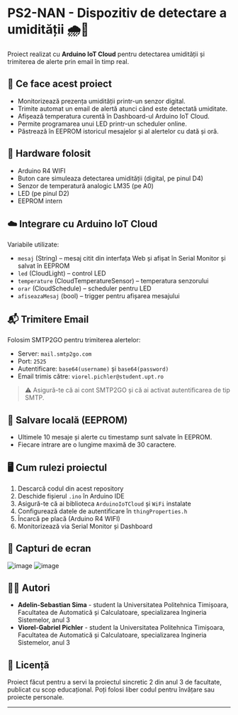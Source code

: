 # PS2-NAN - Dispozitiv de detectare a umidității 🌧️📡

Proiect realizat cu **Arduino IoT Cloud** pentru detectarea umidității și trimiterea de alerte prin email în timp real.

## 🔧 Ce face acest proiect

- Monitorizează prezența umidității printr-un senzor digital.
- Trimite automat un email de alertă atunci când este detectată umiditate.
- Afișează temperatura curentă în Dashboard-ul Arduino IoT Cloud.
- Permite programarea unui LED printr-un scheduler online.
- Păstrează în EEPROM istoricul mesajelor și al alertelor cu dată și oră.

## 🧰 Hardware folosit

- Arduino R4 WIFI
- Buton care simuleaza detectarea umidității (digital, pe pinul D4)
- Senzor de temperatură analogic LM35 (pe A0)
- LED (pe pinul D2)
- EEPROM intern

## ☁️ Integrare cu Arduino IoT Cloud

Variabile utilizate:
- `mesaj` (String) – mesaj citit din interfața Web și afișat în Serial Monitor și salvat în EEPROM
- `led` (CloudLight) – control LED
- `temperature` (CloudTemperatureSensor) – temperatura senzorului
- `orar` (CloudSchedule) – scheduler pentru LED
- `afiseazaMesaj` (bool) – trigger pentru afișarea mesajului

## 📬 Trimitere Email

Folosim SMTP2GO pentru trimiterea alertelor:

- Server: `mail.smtp2go.com`
- Port: `2525`
- Autentificare: `base64(username)` și `base64(password)`
- Email trimis către: `viorel.pichler@student.upt.ro`

> ⚠️ Asigură-te că ai cont SMTP2GO și că ai activat autentificarea de tip SMTP.

## 💾 Salvare locală (EEPROM)

- Ultimele 10 mesaje și alerte cu timestamp sunt salvate în EEPROM.
- Fiecare intrare are o lungime maximă de 30 caractere.

## 🖥️ Cum rulezi proiectul

1. Descarcă codul din acest repository
2. Deschide fișierul `.ino` în Arduino IDE
3. Asigură-te că ai biblioteca `ArduinoIoTCloud` și `WiFi` instalate
4. Configurează datele de autentificare în `thingProperties.h`
5. Încarcă pe placă (Arduino R4 WIFI)
6. Monitorizează via Serial Monitor și Dashboard

## 📸 Capturi de ecran

![image](https://github.com/user-attachments/assets/165e1ff2-b844-427e-ae6d-840e9c75af1a)
![image](https://github.com/user-attachments/assets/02e052af-ee16-4db2-9886-e8475ba16382)


## 👨‍💻 Autori

- **Adelin-Sebastian Sima** - student la Universitatea Politehnica Timișoara, Facultatea de Automatică și Calculatoare, specializarea Ingineria Sistemelor, anul 3
- **Viorel-Gabriel Pichler** - student la Universitatea Politehnica Timișoara, Facultatea de Automatică și Calculatoare, specializarea Ingineria Sistemelor, anul 3

## 📜 Licență

Proiect făcut pentru a servi la proiectul sincretic 2 din anul 3 de facultate, publicat cu scop educațional. Poți folosi liber codul pentru învățare sau proiecte personale.

---

